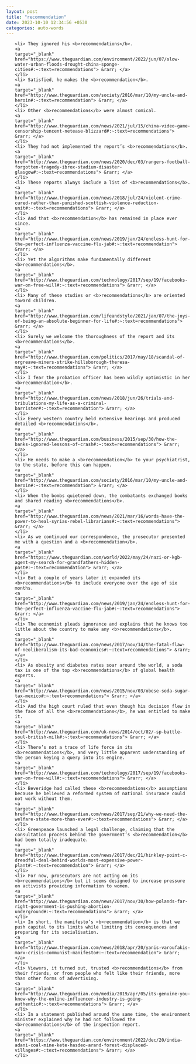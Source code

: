 ```yaml
---
layout: post
title: "recommendation"
date: 2023-10-10 12:34:56 +0530
categories: auto-words
---
```

<ol>

    <li> They ignored his <b>recommendations</b>.
    <a 
    target="_blank" 
    href="https://www.theguardian.com/environment/2022/jun/07/slow-water-urban-floods-drought-china-sponge-cities#:~:text=recommendations"> &rarr; </a>
    </li>
    <li> Satisfied, he makes the <b>recommendation</b>.
    <a 
    target="_blank" 
    href="http://www.theguardian.com/society/2016/mar/10/my-uncle-and-heroin#:~:text=recommendation"> &rarr; </a>
    </li>
    <li> Other <b>recommendations</b> were almost comical.
    <a 
    target="_blank" 
    href="http://www.theguardian.com/news/2021/jul/15/china-video-game-censorship-tencent-netease-blizzard#:~:text=recommendations"> &rarr; </a>
    </li>
    <li> They had not implemented the report’s <b>recommendations</b>.
    <a 
    target="_blank" 
    href="http://www.theguardian.com/news/2020/dec/03/rangers-football-forgotten-tragedy-ibrox-stadium-disaster-glasgow#:~:text=recommendations"> &rarr; </a>
    </li>
    <li> These reports always include a list of <b>recommendations</b>.
    <a 
    target="_blank" 
    href="http://www.theguardian.com/news/2018/jul/24/violent-crime-cured-rather-than-punished-scottish-violence-reduction-unit#:~:text=recommendations"> &rarr; </a>
    </li>
    <li> And that <b>recommendation</b> has remained in place ever since.
    <a 
    target="_blank" 
    href="http://www.theguardian.com/news/2019/jan/24/endless-hunt-for-the-perfect-influenza-vaccine-flu-jab#:~:text=recommendation"> &rarr; </a>
    </li>
    <li> Yet the algorithms make fundamentally different <b>recommendations</b>.
    <a 
    target="_blank" 
    href="http://www.theguardian.com/technology/2017/sep/19/facebooks-war-on-free-will#:~:text=recommendations"> &rarr; </a>
    </li>
    <li> Many of these studies or <b>recommendations</b> are oriented toward children.
    <a 
    target="_blank" 
    href="http://www.theguardian.com/lifeandstyle/2021/jan/07/the-joys-of-being-an-absolute-beginner-for-life#:~:text=recommendations"> &rarr; </a>
    </li>
    <li> Surely we welcome the thoroughness of the report and its <b>recommendations</b>.
    <a 
    target="_blank" 
    href="http://www.theguardian.com/politics/2017/may/18/scandal-of-orgreave-miners-strike-hillsborough-theresa-may#:~:text=recommendations"> &rarr; </a>
    </li>
    <li> I fear the probation officer has been wildly optimistic in her <b>recommendation</b>.
    <a 
    target="_blank" 
    href="http://www.theguardian.com/news/2018/jun/26/trials-and-tribulations-my-life-as-a-criminal-barrister#:~:text=recommendation"> &rarr; </a>
    </li>
    <li> Every western country held extensive hearings and produced detailed <b>recommendations</b>.
    <a 
    target="_blank" 
    href="http://www.theguardian.com/business/2015/sep/30/how-the-banks-ignored-lessons-of-crash#:~:text=recommendations"> &rarr; </a>
    </li>
    <li> He needs to make a <b>recommendation</b> to your psychiatrist, to the state, before this can happen.
    <a 
    target="_blank" 
    href="http://www.theguardian.com/society/2016/mar/10/my-uncle-and-heroin#:~:text=recommendation"> &rarr; </a>
    </li>
    <li> When the bombs quietened down, the combatants exchanged books and shared reading <b>recommendations</b>.
    <a 
    target="_blank" 
    href="http://www.theguardian.com/news/2021/mar/16/words-have-the-power-to-heal-syrias-rebel-librarians#:~:text=recommendations"> &rarr; </a>
    </li>
    <li> As we continued our correspondence, the prosecutor presented me with a question and a <b>recommendation</b>.
    <a 
    target="_blank" 
    href="https://www.theguardian.com/world/2022/may/24/nazi-or-kgb-agent-my-search-for-grandfathers-hidden-past#:~:text=recommendation"> &rarr; </a>
    </li>
    <li> But a couple of years later it expanded its <b>recommendations</b> to include everyone over the age of six months.
    <a 
    target="_blank" 
    href="http://www.theguardian.com/news/2019/jan/24/endless-hunt-for-the-perfect-influenza-vaccine-flu-jab#:~:text=recommendations"> &rarr; </a>
    </li>
    <li> The economist pleads ignorance and explains that he knows too little about the country to make any <b>recommendations</b>.
    <a 
    target="_blank" 
    href="http://www.theguardian.com/news/2017/nov/14/the-fatal-flaw-of-neoliberalism-its-bad-economics#:~:text=recommendations"> &rarr; </a>
    </li>
    <li> As obesity and diabetes rates soar around the world, a soda tax is one of the top <b>recommendations</b> of global health experts.
    <a 
    target="_blank" 
    href="http://www.theguardian.com/news/2015/nov/03/obese-soda-sugar-tax-mexico#:~:text=recommendations"> &rarr; </a>
    </li>
    <li> And the high court ruled that even though his decision flew in the face of all the <b>recommendations</b>, he was entitled to make it.
    <a 
    target="_blank" 
    href="http://www.theguardian.com/uk-news/2014/oct/02/-sp-battle-soul-british-milk#:~:text=recommendations"> &rarr; </a>
    </li>
    <li> There’s not a trace of life force in its <b>recommendations</b>, and very little apparent understanding of the person keying a query into its engine.
    <a 
    target="_blank" 
    href="http://www.theguardian.com/technology/2017/sep/19/facebooks-war-on-free-will#:~:text=recommendations"> &rarr; </a>
    </li>
    <li> Beveridge had called these <b>recommendations</b> assumptions because he believed a reformed system of national insurance could not work without them.
    <a 
    target="_blank" 
    href="http://www.theguardian.com/news/2017/sep/21/why-we-need-the-welfare-state-more-than-ever#:~:text=recommendations"> &rarr; </a>
    </li>
    <li> Greenpeace launched a legal challenge, claiming that the consultation process behind the government’s <b>recommendation</b> had been totally inadequate.
    <a 
    target="_blank" 
    href="http://www.theguardian.com/news/2017/dec/21/hinkley-point-c-dreadful-deal-behind-worlds-most-expensive-power-plant#:~:text=recommendation"> &rarr; </a>
    </li>
    <li> For now, prosecutors are not acting on its <b>recommendations</b> but it seems designed to increase pressure on activists providing information to women.
    <a 
    target="_blank" 
    href="http://www.theguardian.com/news/2017/nov/30/how-polands-far-right-government-is-pushing-abortion-underground#:~:text=recommendations"> &rarr; </a>
    </li>
    <li> In short, the manifesto’s <b>recommendation</b> is that we push capital to its limits while limiting its consequences and preparing for its socialisation.
    <a 
    target="_blank" 
    href="http://www.theguardian.com/news/2018/apr/20/yanis-varoufakis-marx-crisis-communist-manifesto#:~:text=recommendation"> &rarr; </a>
    </li>
    <li> Viewers, it turned out, trusted <b>recommendations</b> from their friends, or from people who felt like their friends, more than other forms of advertising.
    <a 
    target="_blank" 
    href="http://www.theguardian.com/media/2019/apr/05/its-genuine-you-know-why-the-online-influencer-industry-is-going-authentic#:~:text=recommendations"> &rarr; </a>
    </li>
    <li> In a statement published around the same time, the environment minister explained why he had not followed the <b>recommendations</b> of the inspection report.
    <a 
    target="_blank" 
    href="https://www.theguardian.com/environment/2022/dec/20/india-adani-coal-mine-kete-hasdeo-arand-forest-displaced-villages#:~:text=recommendations"> &rarr; </a>
    </li>